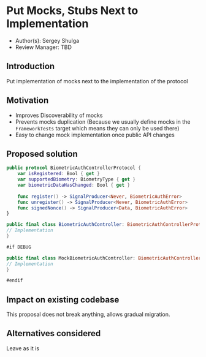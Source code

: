 # Put Mocks, Stubs Next to Implementation

* Author(s): Sergey Shulga
* Review Manager: TBD

## Introduction

Put implementation of mocks next to the implementation of the protocol

## Motivation


- Improves Discoverability of mocks
- Prevents mocks duplication (Because we usually define mocks in the `FrameworkTests` target which means they can only be used there)
- Easy to change mock implementation once public API changes


## Proposed solution


```swift
public protocol BiometricAuthControllerProtocol {
    var isRegistered: Bool { get }
    var supportedBiometry: BiometryType { get }
    var biometricDataHasChanged: Bool { get }
    
    func register() -> SignalProducer<Never, BiometricAuthError>
    func unregister() -> SignalProducer<Never, BiometricAuthError>
    func signedNonce() -> SignalProducer<Data, BiometricAuthError>
}

public final class BiometricAuthController: BiometricAuthControllerProtocol {
// Implementation
}

#if DEBUG

public final class MockBiometricAuthController: BiometricAuthControllerProtocol {
// Implementation
}

#endif

```

## Impact on existing codebase

This proposal does not break anything, allows gradual migration.

## Alternatives considered

Leave as it is

